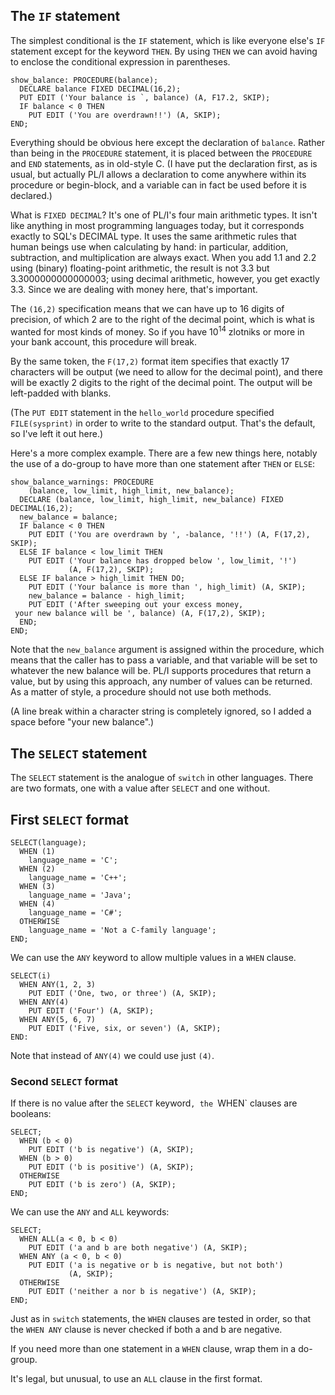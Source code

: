## The `IF` statement

The simplest conditional is the `IF` statement, which
is like everyone else's `IF` statement except for the
keyword `THEN`.  By using `THEN` we can avoid having
to enclose the conditional expression in parentheses.

```
show_balance: PROCEDURE(balance);
  DECLARE balance FIXED DECIMAL(16,2);
  PUT EDIT ('Your balance is `, balance) (A, F17.2, SKIP);
  IF balance < 0 THEN
    PUT EDIT ('You are overdrawn!!') (A, SKIP);
END;
```
Everything should be obvious here except the declaration
of `balance`.  Rather than being in the `PROCEDURE` statement,
it is placed between the `PROCEDURE` and `END` statements, as
in old-style C.
(I have put the declaration first, as is usual,
but actually PL/I allows a declaration
to come anywhere within its procedure or begin-block,
and a variable can in fact be used before it is declared.)

What is `FIXED DECIMAL`?  It's one of PL/I's four main arithmetic types.
It isn't like anything in most programming languages today, but it
corresponds exactly to SQL's DECIMAL type.  It uses the same arithmetic
rules that human beings use when calculating by hand: in particular,
addition, subtraction, and multiplication are always exact.  When
you add 1.1 and 2.2 using (binary) floating-point arithmetic, the
result is not 3.3 but 3.3000000000000003; using decimal arithmetic,
however, you get exactly 3.3.  Since we are dealing with money here,
that's important.

The `(16,2)` specification means that we can have
up to 16 digits of precision, of which 2 are to the right of the
decimal point, which is what is wanted for most kinds of money.  So
if you have 10<sup>14</sup> zlotniks or more in your bank account,
this procedure will break.

By the same token, the `F(17,2)` format item specifies that exactly
17 characters will be output (we need to allow for the decimal point),
and there will be exactly 2 digits to the right of the decimal point.
The output will be left-padded with blanks.

(The `PUT EDIT` statement in the `hello_world` procedure specified
`FILE(sysprint)` in order to write to the standard output.
That's the default, so I've left it out here.)

Here's a more complex example. There are a few new things here,
notably the use of a do-group to have more than one statement
after `THEN` or `ELSE`:
```
show_balance_warnings: PROCEDURE
    (balance, low_limit, high_limit, new_balance);
  DECLARE (balance, low_limit, high_limit, new_balance) FIXED DECIMAL(16,2);
  new_balance = balance;
  IF balance < 0 THEN
    PUT EDIT ('You are overdrawn by ', -balance, '!!') (A, F(17,2), SKIP);
  ELSE IF balance < low_limit THEN
    PUT EDIT ('Your balance has dropped below ', low_limit, '!')
             (A, F(17,2), SKIP);
  ELSE IF balance > high_limit THEN DO;
    PUT EDIT ('Your balance is more than ', high_limit) (A, SKIP);
    new_balance = balance - high_limit;
    PUT EDIT ('After sweeping out your excess money,
 your new balance will be ', balance) (A, F(17,2), SKIP);
  END;
END;
```

Note that the `new_balance` argument is assigned within the procedure,
which means that the caller has to pass a variable, and that variable
will be set to whatever the new balance will be.  PL/I supports procedures
that return a value, but by using this approach, any number of values
can be returned.  As a matter of style, a procedure should not use both methods.

(A line break within a character string is completely ignored, so I added
a space before "your new balance".)

## The `SELECT` statement

The `SELECT` statement is the analogue of `switch` in other languages.
There are two formats, one with a value after `SELECT` and one without.

## First `SELECT` format

```
SELECT(language);
  WHEN (1)
    language_name = 'C';
  WHEN (2)
    language_name = 'C++';
  WHEN (3)
    language_name = 'Java';
  WHEN (4)
    language_name = 'C#';
  OTHERWISE
    language_name = 'Not a C-family language';
END;
```

We can use the `ANY` keyword to allow multiple values in a `WHEN` clause.

```
SELECT(i)
  WHEN ANY(1, 2, 3)
    PUT EDIT ('One, two, or three') (A, SKIP);
  WHEN ANY(4)
    PUT EDIT ('Four') (A, SKIP);
  WHEN ANY(5, 6, 7)
    PUT EDIT ('Five, six, or seven') (A, SKIP);
END:
```

Note that instead of `ANY(4)` we could use just `(4)`.

### Second `SELECT` format

If there is no value after the `SELECT` keyword`, the
`WHEN` clauses are booleans:

```
SELECT;
  WHEN (b < 0)
    PUT EDIT ('b is negative') (A, SKIP);
  WHEN (b > 0)
    PUT EDIT ('b is positive') (A, SKIP);
  OTHERWISE
    PUT EDIT ('b is zero') (A, SKIP);
END;
```

We can use the `ANY` and `ALL` keywords:

```
SELECT;
  WHEN ALL(a < 0, b < 0)
    PUT EDIT ('a and b are both negative') (A, SKIP);
  WHEN ANY (a < 0, b < 0)
    PUT EDIT ('a is negative or b is negative, but not both')
             (A, SKIP);
  OTHERWISE
    PUT EDIT ('neither a nor b is negative') (A, SKIP);
END;
```

Just as in `switch` statements, the `WHEN` clauses are
tested in order, so that the `WHEN ANY` clause is never checked
if both a and b are negative.

If you need more than one statement in a `WHEN` clause,
wrap them in a do-group.

It's legal, but unusual, to use an `ALL` clause
in the first format.

